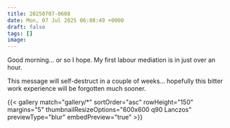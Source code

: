 ```yaml
---
title: 20250707-0608
date: Mon, 07 Jul 2025 06:08:49 +0000
draft: false
tags: []
image: 
---
```


Good morning… or so I hope. My first labour mediation is in just over an hour.

This message will self-destruct in a couple of weeks… hopefully this bitter work experience will be forgotten much sooner.

{{< gallery match="gallery/*" sortOrder="asc" rowHeight="150" margins="5" thumbnailResizeOptions="600x600 q90 Lanczos" previewType="blur" embedPreview="true" >}}

